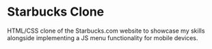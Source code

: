 # Starbucks Clone

HTML/CSS clone of the Starbucks.com website to showcase my skills alongside implementing a JS menu functionality for mobile devices.
